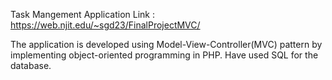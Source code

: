 Task Mangement
Application Link : https://web.njit.edu/~sgd23/FinalProjectMVC/

The application is developed using Model-View-Controller(MVC) pattern by implementing object-oriented programming in PHP.
Have used SQL for the database.
